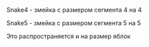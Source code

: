   Snake4 - змейка с размером сегмента 4 на 4

  
  Snake5 - змейка с размером сегмента 5 на 5

  
  Это распространяется и на размер яблок
